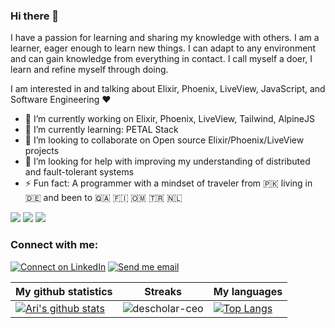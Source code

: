 ### Hi there 👋

<!--
**ahmadkhubaib/ahmadkhubaib** is a ✨ _special_ ✨ repository because its `README.md` (this file) appears on your GitHub profile.

Here are some ideas to get you started:

- 🔭 I’m currently working on ...
- 🌱 I’m currently learning ...
- 👯 I’m looking to collaborate on ...
- 🤔 I’m looking for help with ...
- 💬 Ask me about ...
- 📫 How to reach me: ...
- 😄 Pronouns: ...
- ⚡ Fun fact: ...
-->

I have a passion for learning and sharing my knowledge with others. I am a learner, eager enough to learn new things. I can adapt to any environment and can gain knowledge from everything in contact. I call myself a doer, I learn and refine myself through doing.

I am interested in and talking about Elixir, Phoenix, LiveView, JavaScript, and Software Engineering ♥️

- 🔭 I’m currently working on Elixir, Phoenix, LiveView, Tailwind, AlpineJS
- 🌱 I’m currently learning: PETAL Stack
- 👯 I’m looking to collaborate on Open source Elixir/Phoenix/LiveView projects
- 🤔 I’m looking for help with improving my understanding of distributed and fault-tolerant systems
- ⚡ Fun fact: A programmer with a mindset of traveler from 🇵🇰 living in 🇩🇪 and been to 🇶🇦 🇫🇮 🇴🇲 🇹🇷 🇳🇱

![](https://img.shields.io/badge/Language-Elixir-green) 
![](https://img.shields.io/badge/Stack-PETAL-blue)
![](https://komarev.com/ghpvc/?username=ahmadkhubaib&style=flat-square&color=green)

### Connect with me:
[![Connect on LinkedIn](https://img.shields.io/badge/--linkedin?label=LinkedIn&logo=LinkedIn&style=social)](https://www.linkedin.com/in/khubaib-ahmad/) [![Send me email](https://img.shields.io/badge/--gmail?label=Gmail&logo=Gmail&style=social)](mailto:khubaibahmad1994@gmail.com)


|My github statistics|Streaks|My languages|
|-|-|-|
|[![Ari's github stats](https://github-readme-stats.vercel.app/api?username=ahmadkhubaib&show_icons=true&theme=dark&hide_title=true)](https://github.com/ahmadkhubaib)|![descholar-ceo](https://github-readme-streak-stats.herokuapp.com/?user=ahmadkhubaib&theme=dark)|[![Top Langs](https://github-readme-stats.vercel.app/api/top-langs/?username=ahmadkhubaib&show_icons=true&theme=dark&layout=compact&hide_title=true)](https://github.com/ahmadkhubaib)

